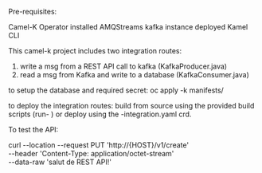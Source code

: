 Pre-requisites:

Camel-K Operator installed
AMQStreams kafka instance deployed
Kamel CLI

This camel-k project includes two integration routes:

1) write a msg from a REST API call to kafka (KafkaProducer.java)
2) read a msg from Kafka and write to a database (KafkaConsumer.java)

to setup the database and required secret:
oc apply -k manifests/

to deploy the integration routes:
build from source using the provided build scripts (run- ) or deploy using the -integration.yaml crd.

To test the API:

curl --location --request PUT 'http://{HOST}/v1/create' \
--header 'Content-Type: application/octet-stream' \
--data-raw 'salut de REST API!'
